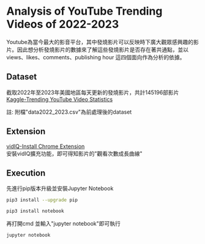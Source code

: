# Analysis of YouTube Trending Videos of 2022-2023
Youtube為當今最大的影音平台，其中發燒影片可以反映時下廣大觀眾感興趣的影片。因此想分析發燒影片的數據來了解這些發燒影片是否存在著共通點，並以views、likes、comments、publishing hour 這四個面向作為分析的依據。  

## Dataset
截取2022年至2023年美國地區每天更新的發燒影片，共計145196部影片  
[Kaggle-Trending YouTube Video Statistics](https://www.kaggle.com/datasets/datasnaek/youtube-new?select=USvideos.csv)  

註: 附檔"data2022_2023.csv"為前處理後的dataset  

## Extension  
[vidIQ-Install Chrome Extension](https://vidiq.com/extension/)  
安裝vidIQ擴充功能，即可得知影片的"觀看次數成長曲線"

## Execution
先進行pip版本升級並安裝Jupyter Notebook  
  ```bash
  pip3 install --upgrade pip
  ```  
  ```bash
  pip3 install notebook
  ```


再打開cmd 並輸入"jupyter notebook"即可執行  
  ```bash
  jupyter notebook
  ```
